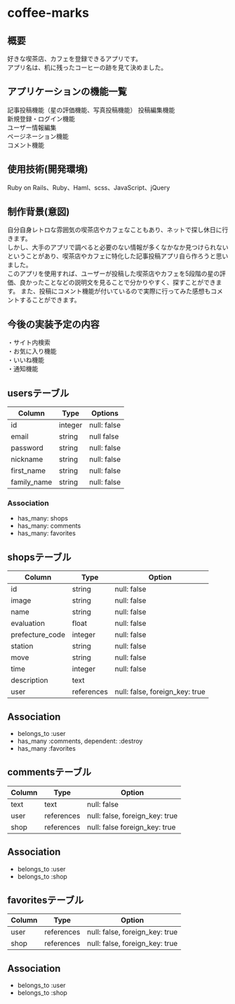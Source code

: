 # coffee-marks
## 概要
好きな喫茶店、カフェを登録できるアプリです。  
アプリ名は、机に残ったコーヒーの跡を見て決めました。

## アプリケーションの機能一覧
記事投稿機能（星の評価機能、写真投稿機能）
投稿編集機能  
新規登録・ログイン機能  
ユーザー情報編集  
ページネーション機能  
コメント機能

## 使用技術(開発環境)
Ruby on Rails、Ruby、Haml、scss、JavaScript、jQuery

## 制作背景(意図)
自分自身レトロな雰囲気の喫茶店やカフェなこともあり、ネットで探し休日に行きます。  
しかし、大手のアプリで調べると必要のない情報が多くなかなか見つけられないということがあり、喫茶店やカフェに特化した記事投稿アプリ自ら作ろうと思いました。  
このアプリを使用すれば、ユーザーが投稿した喫茶店やカフェを5段階の星の評価、良かったことなどの説明文を見ることで分かりやすく、探すことができます。
また、投稿にコメント機能が付いているので実際に行ってみた感想もコメントすることができます。

## 今後の実装予定の内容
・サイト内検索  
・お気に入り機能  
・いいね機能  
・通知機能  


## usersテーブル
|Column|Type|Options|
|------|----|-------|
|id|integer|null: false|
|email|string|null false|
|password|string|null: false|
|nickname|string|null: false|
|first_name|string|null: false|
|family_name|string|null: false|

### Association
- has_many: shops
- has_many: comments
- has_many: favorites

## shopsテーブル
|Column|Type|Option|
|------|----|------|
|id|string|null: false|
|image|string|null: false|
|name|string|null: false|
|evaluation|float|null: false|
|prefecture_code|integer|null: false|
|station|string|null: false|
|move|string|null: false|
|time|integer|null: false|
|description|text|
|user|references|null: false, foreign_key: true|

## Association
- belongs_to :user
- has_many :comments, dependent: :destroy
- has_many :favorites

## commentsテーブル
|Column|Type|Option|
|------|----|------|
|text|text|null: false|
|user|references|null: false, foreign_key: true|
|shop|references|null: false foreign_key: true|

## Association
- belongs_to :user
- belongs_to :shop

## favoritesテーブル
|Column|Type|Option|
|------|----|------|
|user|references|null: false, foreign_key: true|
|shop|references|null: false, foreign_key: true|

## Association
- belongs_to :user
- belongs_to :shop